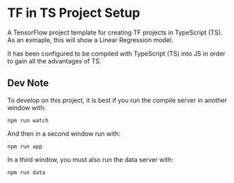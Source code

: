 # TF in TS Project Setup

A TensorFlow project template for creating TF projects in TypeScript (TS).
As an exmaple, this will show a Linear Regression model.

It has been configured to be compiled with TypeScript (TS) into JS in order to gain all the advantages of TS.

## Dev Note
To develop on this project, it is best if you run the compile server in another window with:
```
npm run watch
```

And then in a second window run with:
```
npm run app
```

In a third window, you must also run the data server with:
```
npm run data
```